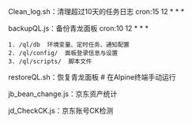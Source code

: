 Clean_log.sh：清理超过10天的任务日志    cron:15 12 * * *

backupQL.js：备份青龙面板    cron:10 12 * * *

    1. /ql/db  环境变量、定时任务、通知配置
    2. /ql/config/  面板登录信息与设置
    3. /ql/scripts/  脚本文件

restoreQL.sh：恢复青龙面板  # 在Alpine终端手动运行

jb_bean_change.js：京东资产统计

jd_CheckCK.js：京东账号CK检测
